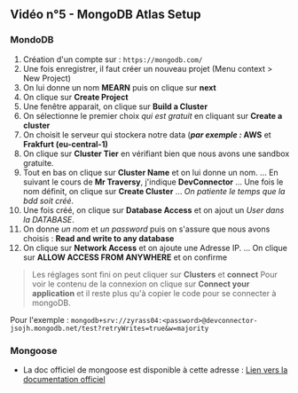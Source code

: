 ## Vidéo n°5 - MongoDB Atlas Setup

### MondoDB

1. Création d'un compte sur : `https://mongodb.com/`
2. Une fois enregistrer, il faut créer un nouveau projet (Menu context > New Project)
3. On lui donne un nom **MEARN** puis on clique sur **next**
4. On clique sur **Create Project**
5. Une fenêtre apparait, on clique sur **Build a Cluster**
6. On sélectionne le premier choix _qui est gratuit_ en cliquant sur **Create a cluster**
7. On choisit le serveur qui stockera notre data (**_par exemple :_ AWS** et **Frakfurt (eu-central-1)**
8. On clique sur **Cluster Tier** en vérifiant bien que nous avons une sandbox gratuite.
9. Tout en bas on clique sur **Cluster Name** et on lui donne un nom.
   ... En suivant le cours de **Mr Traversy**, j'indique **DevConnector**
   ... Une fois le nom définit, on clique sur **Create Cluster**
   ... _On patiente le temps que la bdd soit créé_.
10. Une fois créé, on clique sur **Database Access** et on ajout un _User dans la DATABASE_.
11. On donne _un nom_ et _un password_ puis on s'assure que nous avons choisis : **Read and write to any database**
12. On clique sur **Network Access** et on ajoute une Adresse IP.
    ... On clique sur **ALLOW ACCESS FROM ANYWHERE** et on confirme

> Les réglages sont fini on peut cliquer sur **Clusters** et **connect**
> Pour voir le contenu de la connexion on clique sur **Connect your application** et il reste plus qu'à copier le code pour se connecter à mongoDB.

Pour l'exemple :
`mongodb+srv://zyrass04:<password>@devconnector-jsojh.mongodb.net/test?retryWrites=true&w=majority`

### Mongoose

-   La doc officiel de mongoose est disponible à cette adresse : [Lien vers la documentation officiel](https://mongoosejs.com/)
